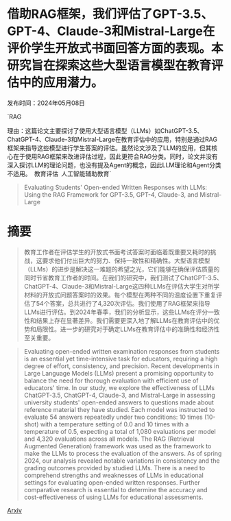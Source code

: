 # 借助RAG框架，我们评估了GPT-3.5、GPT-4、Claude-3和Mistral-Large在评价学生开放式书面回答方面的表现。本研究旨在探索这些大型语言模型在教育评估中的应用潜力。

发布时间：2024年05月08日

`RAG

理由：这篇论文主要探讨了使用大型语言模型（LLMs）如ChatGPT-3.5、ChatGPT-4、Claude-3和Mistral-Large在教育评估中的应用，特别是通过RAG框架来指导这些模型进行学生答案的评估。虽然论文涉及了LLM的应用，但其核心在于使用RAG框架来改进评估过程，因此更符合RAG分类。同时，论文并没有深入探讨LLM的理论问题，也没有提及Agent的概念，因此LLM理论和Agent分类不适用。` `教育评估` `人工智能辅助教育`

> Evaluating Students' Open-ended Written Responses with LLMs: Using the RAG Framework for GPT-3.5, GPT-4, Claude-3, and Mistral-Large

# 摘要

> 教育工作者在评估学生的开放式书面考试答案时面临着既重要又耗时的挑战，这要求他们付出巨大的努力、保持一致性和精确性。大型语言模型（LLMs）的进步是解决这一难题的希望之光，它们能够在确保评估质量的同时节省教育工作者的时间。在我们的研究中，我们测试了ChatGPT-3.5、ChatGPT-4、Claude-3和Mistral-Large这四种LLMs在评估大学生对所学材料的开放式问题答案时的效果。每个模型在两种不同的温度设置下重复评估了54个答案，总共进行了4,320次评估。我们使用了RAG框架来指导LLMs进行评估。到2024年春季，我们的分析显示，这些LLMs在评分一致性和结果上存在显著差异。我们需要更深入地了解LLMs在教育评估中的优势和局限性。进一步的研究对于确定LLMs在教育评估中的准确性和经济性至关重要。

> Evaluating open-ended written examination responses from students is an essential yet time-intensive task for educators, requiring a high degree of effort, consistency, and precision. Recent developments in Large Language Models (LLMs) present a promising opportunity to balance the need for thorough evaluation with efficient use of educators' time. In our study, we explore the effectiveness of LLMs ChatGPT-3.5, ChatGPT-4, Claude-3, and Mistral-Large in assessing university students' open-ended answers to questions made about reference material they have studied. Each model was instructed to evaluate 54 answers repeatedly under two conditions: 10 times (10-shot) with a temperature setting of 0.0 and 10 times with a temperature of 0.5, expecting a total of 1,080 evaluations per model and 4,320 evaluations across all models. The RAG (Retrieval Augmented Generation) framework was used as the framework to make the LLMs to process the evaluation of the answers. As of spring 2024, our analysis revealed notable variations in consistency and the grading outcomes provided by studied LLMs. There is a need to comprehend strengths and weaknesses of LLMs in educational settings for evaluating open-ended written responses. Further comparative research is essential to determine the accuracy and cost-effectiveness of using LLMs for educational assessments.

[Arxiv](https://arxiv.org/abs/2405.05444)